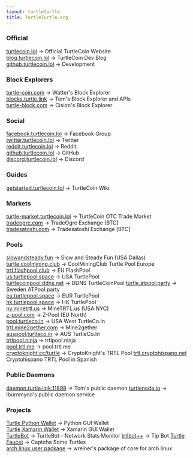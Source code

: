 ```yaml
---
layout: turtleturtle
title: TurtleTurtle.org
---
```

### Official
[turtlecoin.lol](http://turtlecoin.lol) → Official TurtleCoin Website  
[blog.turtlecoin.lol](https://medium.com/@turtlecoin) → TurtleCoin Dev Blog  
[github.turtlecoin.lol](https://github.com/turtlecoin) → Development  

### Block Explorers
[turtle-coin.com](http://turtle-coin.com) → Watter's Block Explorer  
[blocks.turtle.link](https://blocks.turtle.link) → Tom's Block Explorer and APIs  
[turtle-block.com](https://turtle-block.com) → Cision's Block Explorer

### Social
[facebook.turtlecoin.lol](https://www.facebook.com/groups/204815433401566/) → Facebook Group  
[twitter.turtlecoin.lol](https://twitter.com/_turtlecoin) → Twitter  
[reddit.turtlecoin.lol](https://trtl.reddit.com) → Reddit  
[github.turtlecoin.lol](https://github.com/turtlecoin) → GitHub  
[discord.turtlecoin.lol](https://discord.gg/NZ7QYJA) → Discord  

### Guides
[getstarted.turtlecoin.lol](https://github.com/turtlecoin/turtlecoin/wikis) → TurtleCoin Wiki  


### Markets
[turtle-market.turtlecoin.lol](https://discord.gg/NZ7QYJA) → TurtleCoin OTC Trade Market  
[tradeogre.com](https://tradeogre.com) → TradeOgre Exchange [BTC]  
[tradesatoshi.com](https://tradesatoshi.com/Exchange/?market=TRTL_BTC) → Tradesatoshi Exchange [BTC]   

### Pools
[slowandsteady.fun](http://slowandsteady.fun) → Slow and Steady Fun (USA Dallas)
[turtle.coolmining.club](https://turtle.coolmining.club) → CoolMiningClub Turtle Pool Europe   
[trtl.flashpool.club](https://trtl.flashpool.club/) → EU FlashPool  
[us.turtlepool.space](http://us.turtlepool.space/) → USA TurtlePool  
[turtlecoinpool.ddns.net](http://turtlecoinpool.ddns.net/) → DDNS TurtleCoinPool 
[turtle.atpool.party](http://turtle.atpool.party/) → Sweden ATPool.party  
[eu.turtlepool.space](http://eu.turtlepool.space/) → EUR TurtlePool  
[hk.turtlepool.space](http://hk.turtlepool.space/) → HK TurtlePool  
[ny.minetrtl.us](http://ny.minetrtl.us) → MineTRTL.us (USA NYC)  
[z-pool.com](http://z-pool.com) → Z-Pool (EU North)  
[pool.turtleco.in](http://pool.turtleco.in/) → USA West TurtleCo.In  
[trtl.mine2gether.com](http://trtl.mine2gether.com/) → Mine2gether  
[auspool.turtleco.in](http://auspool.turtleco.in/) → AUS TurtleCo.In  
[trtlpool.ninja](http://trtlpool.ninja/) → trtlpool.ninja  
[pool.trtl.me](http://pool.trtl.me/) → pool.trtl.me  
[cryptoknight.cc/turtle](http://cryptoknight.cc/turtle/) → CryptoKnight's TRTL Pool
[trtl.cryptohispano.net](http://trtl.cryptohispano.net) Cryptohispano TRTL Pool in Spanish


### Public Daemons
[daemon.turtle.link:11898](http://daemon.turtle.link:11898) → Tom's public daemon 
[turtlenode.io](http://turtlenode.io) → Iburnmycd's public daemon service  

### Projects  
[Turtle Python Wallet](https://github.com/turtlecoin/turtle-wallet) → Python GUI Wallet  
[Turtle Xamarin Wallet](https://github.com/turtlecoin/desktop-xamarin) → Xamarin GUI Wallet  
[TurtleBot](https://github.com/CaptainMeatloaf/TurtleBot) → TurtleBot - Network Stats Monitor 
[trtlbot++](https://github.com/krruzic/trtlbotplusplus) → Tip Bot
[Turtle Faucet](https://faucet.trtl.me) → Captcha Some Turtles  
[arch linux user package](https://aur.archlinux.org/packages/turtlecoin-git/) → wreiner's package of core for arch linux  
